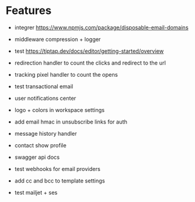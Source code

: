 # Features

- integrer https://www.npmjs.com/package/disposable-email-domains
- middleware compression + logger
- test https://tiptap.dev/docs/editor/getting-started/overview

- redirection handler to count the clicks and redirect to the url
- tracking pixel handler to count the opens
- test transactional email
- user notifications center
- logo + colors in workspace settings
- add email hmac in unsubscribe links for auth
- message history handler
- contact show profile
- swagger api docs
- test webhooks for email providers
- add cc and bcc to template settings
- test mailjet + ses

